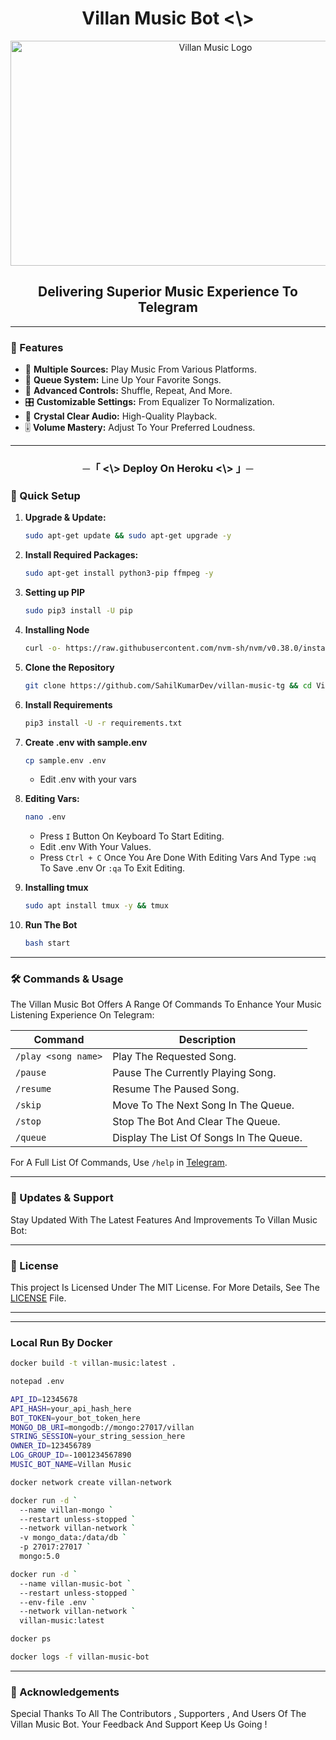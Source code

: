 <h1 align="center">Villan Music Bot <\> </h1>

<p align="center">
  <img src="https://graph.org/file/9d75bfb77e17b80b3da5b.png" alt="Villan Music Logo" width="640" height="360">
</p>

<h2 align="center">Delivering Superior Music Experience To Telegram</h2>

---

### 🌟 Features

- 🎵 **Multiple Sources:** Play Music From Various Platforms.
- 📃 **Queue System:** Line Up Your Favorite Songs.
- 🔀 **Advanced Controls:** Shuffle, Repeat, And More.
- 🎛 **Customizable Settings:** From Equalizer To Normalization.
- 📢 **Crystal Clear Audio:** High-Quality Playback.
- 🎚 **Volume Mastery:** Adjust To Your Preferred Loudness.

---

<h3 align="center">
      ─「 <\> Deploy On Heroku <\> 」─
</h3>


### 🔧 Quick Setup

1. **Upgrade & Update:**

   ```bash
   sudo apt-get update && sudo apt-get upgrade -y
   ```

2. **Install Required Packages:**
   ```bash
   sudo apt-get install python3-pip ffmpeg -y
   ```
3. **Setting up PIP**
   ```bash
   sudo pip3 install -U pip
   ```
4. **Installing Node**
   ```bash
   curl -o- https://raw.githubusercontent.com/nvm-sh/nvm/v0.38.0/install.sh | bash && source ~/.bashrc && nvm install v18
   ```
5. **Clone the Repository**
   ```bash
   git clone https://github.com/SahilKumarDev/villan-music-tg && cd VillanMusicBot
   ```
6. **Install Requirements**
   ```bash
   pip3 install -U -r requirements.txt
   ```
7. **Create .env with sample.env**
   ```bash
   cp sample.env .env
   ```
   - Edit .env with your vars
8. **Editing Vars:**
   ```bash
   nano .env
   ```
   - Press `I` Button On Keyboard To Start Editing.
   - Edit .env With Your Values.
   - Press `Ctrl + C` Once You Are Done With Editing Vars And Type `:wq` To Save .env Or `:qa` To Exit Editing.
9. **Installing tmux**
   ```bash
   sudo apt install tmux -y && tmux
   ```
10. **Run The Bot**
    ```bash
    bash start
    ```

---

### 🛠 Commands & Usage

The Villan Music Bot Offers A Range Of Commands To Enhance Your Music Listening Experience On Telegram:

| Command             | Description                             |
| ------------------- | --------------------------------------- |
| `/play <song name>` | Play The Requested Song.                |
| `/pause`            | Pause The Currently Playing Song.       |
| `/resume`           | Resume The Paused Song.                 |
| `/skip`             | Move To The Next Song In The Queue.     |
| `/stop`             | Stop The Bot And Clear The Queue.       |
| `/queue`            | Display The List Of Songs In The Queue. |

For A Full List Of Commands, Use `/help` in [Telegram]().

---

### 🔄 Updates & Support

Stay Updated With The Latest Features And Improvements To Villan Music Bot:


---

### 📜 License

This project Is Licensed Under The MIT License. For More Details, See The [LICENSE](LICENSE) File.

---


---
### Local Run By Docker

```bash
docker build -t villan-music:latest .
```

```bash
notepad .env
```


```bash 
API_ID=12345678
API_HASH=your_api_hash_here
BOT_TOKEN=your_bot_token_here
MONGO_DB_URI=mongodb://mongo:27017/villan
STRING_SESSION=your_string_session_here
OWNER_ID=123456789
LOG_GROUP_ID=-1001234567890
MUSIC_BOT_NAME=Villan Music
```

```bash
docker network create villan-network
```


```bash
docker run -d `
  --name villan-mongo `
  --restart unless-stopped `
  --network villan-network `
  -v mongo_data:/data/db `
  -p 27017:27017 `
  mongo:5.0
```


```bash
docker run -d `
  --name villan-music-bot `
  --restart unless-stopped `
  --env-file .env `
  --network villan-network `
  villan-music:latest
```


```bash
docker ps
```

```bash
docker logs -f villan-music-bot
```

---

### 🙏 Acknowledgements

Special Thanks To All The Contributors , Supporters , And Users Of The Villan Music Bot. Your Feedback And Support Keep Us Going !
